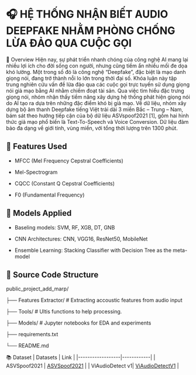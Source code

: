 # 🎧  HỆ THỐNG NHẬN BIẾT AUDIO DEEPFAKE NHẰM PHÒNG CHỐNG LỪA ĐẢO QUA CUỘC GỌI

📌 Overview
Hiện nay, sự phát triển nhanh chóng của công nghệ AI mang lại nhiều lợi ích cho đời sống con người, nhưng cũng tiềm ẩn nhiều mối đe dọa khó lường. Một trong số đó là công nghệ “Deepfake”, đặc biệt là mạo danh giọng nói, đang trở thành nỗi lo lớn trong thời đại số. Khóa luận này tập trung nghiên cứu vấn đề lừa đảo qua các cuộc gọi trực tuyến sử dụng giọng nói giả mạo bằng AI nhằm chiếm đoạt tài sản. Qua việc tìm hiểu đặc trưng giọng nói, nhóm nhận thấy tiềm năng xây dựng hệ thống phát hiện giọng nói do AI tạo ra dựa trên những đặc điểm khó bị giả mạo. Về dữ liệu, nhóm xây dựng bộ âm thanh Deepfake tiếng Việt trải dài 3 miền Bắc – Trung – Nam, bám sát theo hướng tiếp cận của bộ dữ liệu ASVspoof2021 [1], gồm hai hình thức giả mạo phổ biến là Text-To-Speech và Voice Conversion. Dữ liệu đảm bảo đa dạng về giới tính, vùng miền, với tổng thời lượng trên 1300 phút.

 ## 🧪 Features Used
- MFCC (Mel Frequency Cepstral Coefficients)

- Mel-Spectrogram

- CQCC (Constant Q Cepstral Coefficients)

- F0 (Fundamental Frequency)

## 🧠 Models Applied

- Baseling models: SVM, RF, XGB, DT, GNB
  
- CNN Architectures: CNN, VGG16, ResNet50, MobileNet

- Ensemble Learning: Stacking Classifier with Decision Tree as the meta-model


## 📁 Source Code Structure

public_project_add_marp/

├── Features Extractor/   # Extracting accoustic features from audio input

├── Tools/                # Ultis functions to help processing.

├── Models/             # Jupyter notebooks for EDA and experiments

├── requirements.txt       

└── README.md

📚 Dataset
| Datasets          | Link |
|------------------|------------|
| ASVSpoof2021  |  [ASVSpoof2021](https://www.asvspoof.org/index2021.html)     |
|  ViAudioDetect v1| [ViAudioDetectV1](https://drive.google.com/file/d/1bBJgSXIdQliAYTxGbnMvkDEYu8mCZN7O/view?usp=sharing)   |


